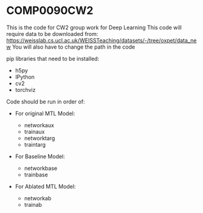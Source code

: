 # COMP0090CW2

This is the code for CW2 group work for Deep Learning
This code will require data to be downloaded from: https://weisslab.cs.ucl.ac.uk/WEISSTeaching/datasets/-/tree/oxpet/data_new
You will also have to change the path in the code

pip libraries that need to be installed:
  - h5py
  - IPython
  - cv2
  - torchviz



Code should be run in order of:

  - For original MTL Model:
    - networkaux
    - trainaux
    - networktarg
    - traintarg
    
  - For Baseline Model:
    - networkbase
    - trainbase
    
  - For Ablated MTL Model:
    - networkab
    - trainab
